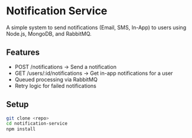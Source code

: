 # Notification Service

A simple system to send notifications (Email, SMS, In-App) to users using Node.js, MongoDB, and RabbitMQ.

## Features

- POST /notifications → Send a notification
- GET /users/:id/notifications → Get in-app notifications for a user
- Queued processing via RabbitMQ
- Retry logic for failed notifications

## Setup

```bash
git clone <repo>
cd notification-service
npm install

